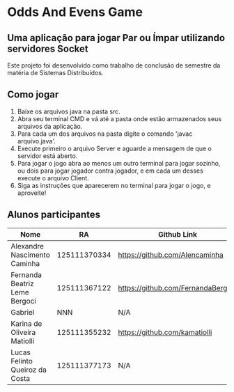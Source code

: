 # Odds And Evens Game

## Uma aplicação para jogar Par ou Ímpar utilizando servidores Socket
Este projeto foi desenvolvido como trabalho de conclusão de semestre da matéria de Sistemas Distribuídos.

## Como jogar
1. Baixe os arquivos java na pasta src.
2. Abra seu terminal CMD e vá até a pasta onde estão armazenados seus arquivos da aplicação.
3. Para cada um dos arquivos na pasta digite o comando 'javac arquivo.java'.
4. Execute primeiro o arquivo Server e aguarde a mensagem de que o servidor está aberto.
5. Para jogar o jogo abra ao menos um outro terminal para jogar sozinho, ou dois para jogar jogador contra jogador, e
em cada um desses execute o arquivo Client.
6. Siga as instruções que aparecerem no terminal para jogar o jogo, e aproveite!

## Alunos participantes

| Nome                           | RA           | Github Link                        |
|--------------------------------|--------------|------------------------------------|
| Alexandre Nascimento Caminha   | 125111370334 | https://github.com/Alencaminha     |
| Fernanda Beatriz Leme Bergoci  | 125111367122 | https://github.com/FernandaBergoci |
| Gabriel                        | NNN          | N/A                                |
| Karina de Oliveira Matiolli    | 125111355232 | https://github.com/kamatiolli      |
| Lucas Felinto Queiroz da Costa | 125111377173 | N/A                                |